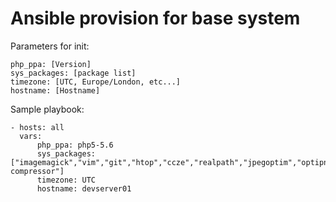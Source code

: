 Ansible provision for base system
=================================

Parameters for init:

    php_ppa: [Version]
    sys_packages: [package list]
    timezone: [UTC, Europe/London, etc...]
    hostname: [Hostname]

Sample playbook:

    - hosts: all
      vars:
          php_ppa: php5-5.6
          sys_packages: ["imagemagick","vim","git","htop","ccze","realpath","jpegoptim","optipng","gifsicle","yui-compressor"]
          timezone: UTC
          hostname: devserver01

